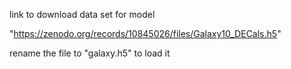 link to download data set for model 

"https://zenodo.org/records/10845026/files/Galaxy10_DECals.h5"

rename the file to "galaxy.h5" to load it 
